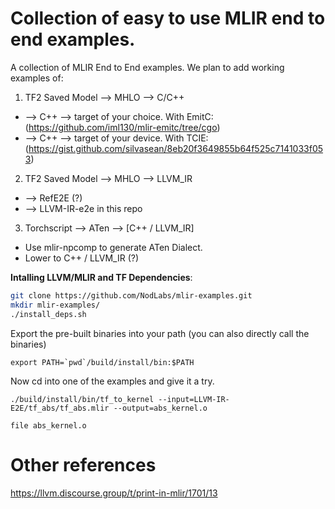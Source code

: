 # Collection of easy to use MLIR end to end examples. 
A collection of MLIR End to End examples. We plan to add working examples of:

1. TF2 Saved Model --> MHLO --> C/C++
  *  --> C++ --> target of your choice. With EmitC: (https://github.com/iml130/mlir-emitc/tree/cgo) 
  *  --> C++ --> target of your device. With TCIE: (https://gist.github.com/silvasean/8eb20f3649855b64f525c7141033f053)
2. TF2 Saved Model --> MHLO --> LLVM_IR
  * --> RefE2E (?)
  * --> LLVM-IR-e2e in this repo
3. Torchscript --> ATen --> [C++ / LLVM_IR]
  * Use mlir-npcomp to generate ATen Dialect. 
  * Lower to C++ / LLVM_IR (?)

**Intalling LLVM/MLIR and TF Dependencies**:
```sh
git clone https://github.com/NodLabs/mlir-examples.git
mkdir mlir-examples/
./install_deps.sh
```
Export the pre-built binaries into your path (you can also directly call the binaries)

```
export PATH=`pwd`/build/install/bin:$PATH
```

Now cd into one of the examples and give it a try. 

```
./build/install/bin/tf_to_kernel --input=LLVM-IR-E2E/tf_abs/tf_abs.mlir --output=abs_kernel.o

file abs_kernel.o
```

# Other references
https://llvm.discourse.group/t/print-in-mlir/1701/13
